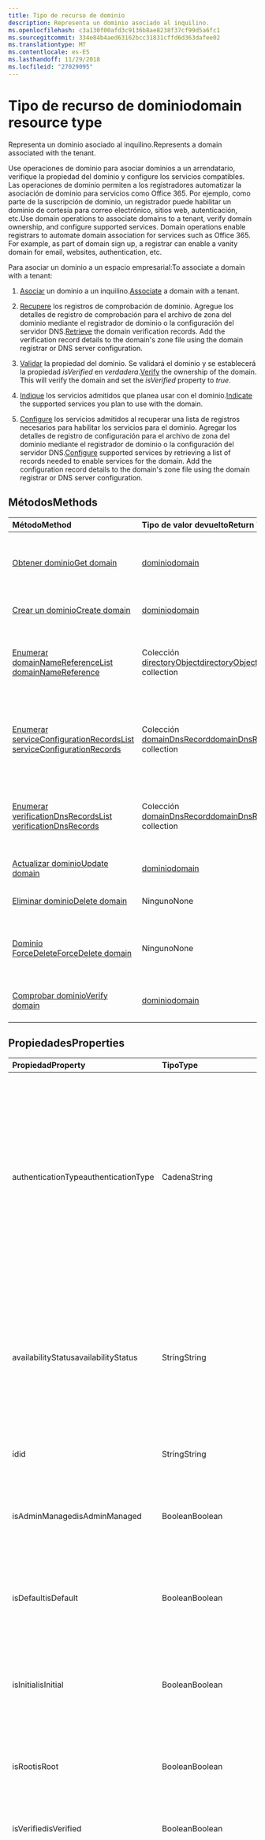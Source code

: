 ```yaml
---
title: Tipo de recurso de dominio
description: Representa un dominio asociado al inquilino.
ms.openlocfilehash: c3a130f00afd3c9136b8ae8238f37cf99d5a6fc1
ms.sourcegitcommit: 334e84b4aed63162bcc31831cffd6d363dafee02
ms.translationtype: MT
ms.contentlocale: es-ES
ms.lasthandoff: 11/29/2018
ms.locfileid: "27029095"
---
```

# <a name="domain-resource-type"></a><span data-ttu-id="44064-103">Tipo de recurso de dominio</span><span class="sxs-lookup"><span data-stu-id="44064-103">domain resource type</span></span>

<span data-ttu-id="44064-104">Representa un dominio asociado al inquilino.</span><span class="sxs-lookup"><span data-stu-id="44064-104">Represents a domain associated with the tenant.</span></span>

<span data-ttu-id="44064-p101">Use operaciones de dominio para asociar dominios a un arrendatario, verifique la propiedad del dominio y configure los servicios compatibles.  Las operaciones de dominio permiten a los registradores automatizar la asociación de dominio para servicios como Office 365. Por ejemplo, como parte de la suscripción de dominio, un registrador puede habilitar un dominio de cortesía para correo electrónico, sitios web, autenticación, etc.</span><span class="sxs-lookup"><span data-stu-id="44064-p101">Use domain operations to associate domains to a tenant, verify domain ownership, and configure supported services.  Domain operations enable registrars to automate domain association for services such as Office 365. For example, as part of domain sign up, a registrar can enable a vanity domain for email, websites, authentication, etc.</span></span>

<span data-ttu-id="44064-108">Para asociar un dominio a un espacio empresarial:</span><span class="sxs-lookup"><span data-stu-id="44064-108">To associate a domain with a tenant:</span></span>

1. <span data-ttu-id="44064-109">[Asociar](../api/domain-post-domains.md) un dominio a un inquilino.</span><span class="sxs-lookup"><span data-stu-id="44064-109">[Associate](../api/domain-post-domains.md) a domain with a tenant.</span></span>

2. <span data-ttu-id="44064-p102">[Recupere](../api/domain-list-verificationdnsrecords.md) los registros de comprobación de dominio. Agregue los detalles de registro de comprobación para el archivo de zona del dominio mediante el registrador de dominio o la configuración del servidor DNS.</span><span class="sxs-lookup"><span data-stu-id="44064-p102">[Retrieve](../api/domain-list-verificationdnsrecords.md) the domain verification records. Add the verification record details to the domain's zone file using the domain registrar or DNS server configuration.</span></span>

3. <span data-ttu-id="44064-p103">[Validar](../api/domain-verify.md) la propiedad del dominio. Se validará el dominio y se establecerá la propiedad *isVerified* en *verdadera*.</span><span class="sxs-lookup"><span data-stu-id="44064-p103">[Verify](../api/domain-verify.md) the ownership of the domain. This will verify the domain and set the *isVerified* property to *true*.</span></span>

4. <span data-ttu-id="44064-114">[Indique](../api/domain-update.md) los servicios admitidos que planea usar con el dominio.</span><span class="sxs-lookup"><span data-stu-id="44064-114">[Indicate](../api/domain-update.md) the supported services you plan to use with the domain.</span></span>

5. <span data-ttu-id="44064-p104">[Configure](../api/domain-list-serviceconfigurationrecords.md) los servicios admitidos al recuperar una lista de registros necesarios para habilitar los servicios para el dominio. Agregar los detalles de registro de configuración para el archivo de zona del dominio mediante el registrador de dominio o la configuración del servidor DNS.</span><span class="sxs-lookup"><span data-stu-id="44064-p104">[Configure](../api/domain-list-serviceconfigurationrecords.md) supported services by retrieving a list of records needed to enable services for the domain. Add the configuration record details to the domain's zone file using the domain registrar or DNS server configuration.</span></span>

## <a name="methods"></a><span data-ttu-id="44064-117">Métodos</span><span class="sxs-lookup"><span data-stu-id="44064-117">Methods</span></span>

| <span data-ttu-id="44064-118">Método</span><span class="sxs-lookup"><span data-stu-id="44064-118">Method</span></span>   | <span data-ttu-id="44064-119">Tipo de valor devuelto</span><span class="sxs-lookup"><span data-stu-id="44064-119">Return Type</span></span> |<span data-ttu-id="44064-120">Descripción</span><span class="sxs-lookup"><span data-stu-id="44064-120">Description</span></span>|
|:---------------|:--------|:----------|
|[<span data-ttu-id="44064-121">Obtener dominio</span><span class="sxs-lookup"><span data-stu-id="44064-121">Get domain</span></span>](../api/domain-get.md) | [<span data-ttu-id="44064-122">dominio</span><span class="sxs-lookup"><span data-stu-id="44064-122">domain</span></span>](domain.md) | <span data-ttu-id="44064-123">Lea las propiedades y relaciones de un objeto de dominio.</span><span class="sxs-lookup"><span data-stu-id="44064-123">Read properties and relationships of a domain object.</span></span>|
|[<span data-ttu-id="44064-124">Crear un dominio</span><span class="sxs-lookup"><span data-stu-id="44064-124">Create domain</span></span>](../api/domain-post-domains.md) | [<span data-ttu-id="44064-125">dominio</span><span class="sxs-lookup"><span data-stu-id="44064-125">domain</span></span>](domain.md) | <span data-ttu-id="44064-126">Agregue un dominio al inquilino.</span><span class="sxs-lookup"><span data-stu-id="44064-126">Adds a domain to the tenant.</span></span> |
|[<span data-ttu-id="44064-127">Enumerar domainNameReference</span><span class="sxs-lookup"><span data-stu-id="44064-127">List domainNameReference</span></span>](../api/domain-list-domainnamereferences.md) |<span data-ttu-id="44064-128">Colección [directoryObject](directoryobject.md)</span><span class="sxs-lookup"><span data-stu-id="44064-128">[directoryObject](directoryobject.md) collection</span></span>| <span data-ttu-id="44064-129">Recuperar una lista de objetos de directorio con una referencia al dominio.</span><span class="sxs-lookup"><span data-stu-id="44064-129">Retrieve a list of directory objects with a reference to the domain.</span></span>|
|[<span data-ttu-id="44064-130">Enumerar serviceConfigurationRecords</span><span class="sxs-lookup"><span data-stu-id="44064-130">List serviceConfigurationRecords</span></span>](../api/domain-list-serviceconfigurationrecords.md) |<span data-ttu-id="44064-131">Colección [domainDnsRecord](domaindnsrecord.md)</span><span class="sxs-lookup"><span data-stu-id="44064-131">[domainDnsRecord](domaindnsrecord.md) collection</span></span>|  <span data-ttu-id="44064-132">Recuperar una lista de registros DNS del dominio para la configuración del dominio.</span><span class="sxs-lookup"><span data-stu-id="44064-132">Retrieve a list of domain DNS records for domain configuration.</span></span>|
|[<span data-ttu-id="44064-133">Enumerar verificationDnsRecords</span><span class="sxs-lookup"><span data-stu-id="44064-133">List verificationDnsRecords</span></span>](../api/domain-list-verificationdnsrecords.md) |<span data-ttu-id="44064-134">Colección [domainDnsRecord](domaindnsrecord.md)</span><span class="sxs-lookup"><span data-stu-id="44064-134">[domainDnsRecord](domaindnsrecord.md) collection</span></span>|  <span data-ttu-id="44064-135">Recuperar una lista de registros DNS del dominio para la comprobación del dominio.</span><span class="sxs-lookup"><span data-stu-id="44064-135">Retrieve a list of domain DNS records for domain verification.</span></span>|
|[<span data-ttu-id="44064-136">Actualizar dominio</span><span class="sxs-lookup"><span data-stu-id="44064-136">Update domain</span></span>](../api/domain-update.md) | [<span data-ttu-id="44064-137">dominio</span><span class="sxs-lookup"><span data-stu-id="44064-137">domain</span></span>](domain.md) |<span data-ttu-id="44064-138">Actualizar un dominio.</span><span class="sxs-lookup"><span data-stu-id="44064-138">Updates a domain.</span></span>|
|[<span data-ttu-id="44064-139">Eliminar dominio</span><span class="sxs-lookup"><span data-stu-id="44064-139">Delete domain</span></span>](../api/domain-delete.md) | <span data-ttu-id="44064-140">Ninguno</span><span class="sxs-lookup"><span data-stu-id="44064-140">None</span></span> |<span data-ttu-id="44064-141">Eliminar un dominio.</span><span class="sxs-lookup"><span data-stu-id="44064-141">Deletes a domain.</span></span>|
|[<span data-ttu-id="44064-142">Dominio ForceDelete</span><span class="sxs-lookup"><span data-stu-id="44064-142">ForceDelete domain</span></span>](../api/domain-forcedelete.md)|<span data-ttu-id="44064-143">Ninguno</span><span class="sxs-lookup"><span data-stu-id="44064-143">None</span></span>|<span data-ttu-id="44064-144">Elimina un dominio mediante una operación asincrónica.</span><span class="sxs-lookup"><span data-stu-id="44064-144">Deletes a domain using an asynchronous operation.</span></span>|
|[<span data-ttu-id="44064-145">Comprobar dominio</span><span class="sxs-lookup"><span data-stu-id="44064-145">Verify domain</span></span>](../api/domain-verify.md)|[<span data-ttu-id="44064-146">dominio</span><span class="sxs-lookup"><span data-stu-id="44064-146">domain</span></span>](domain.md)|<span data-ttu-id="44064-147">Valide la propiedad del dominio.</span><span class="sxs-lookup"><span data-stu-id="44064-147">Validates the ownership of the domain.</span></span>|

## <a name="properties"></a><span data-ttu-id="44064-148">Propiedades</span><span class="sxs-lookup"><span data-stu-id="44064-148">Properties</span></span>

| <span data-ttu-id="44064-149">Propiedad</span><span class="sxs-lookup"><span data-stu-id="44064-149">Property</span></span>   | <span data-ttu-id="44064-150">Tipo</span><span class="sxs-lookup"><span data-stu-id="44064-150">Type</span></span> | <span data-ttu-id="44064-151">Descripción</span><span class="sxs-lookup"><span data-stu-id="44064-151">Description</span></span> |
|:---------------|:--------|:----------|
|<span data-ttu-id="44064-152">authenticationType</span><span class="sxs-lookup"><span data-stu-id="44064-152">authenticationType</span></span>|<span data-ttu-id="44064-153">Cadena</span><span class="sxs-lookup"><span data-stu-id="44064-153">String</span></span>| <span data-ttu-id="44064-p105">Indica el tipo de autenticación configurado para el dominio. El valor es *Managed* (administrado) o *Federated* (federado).</span><span class="sxs-lookup"><span data-stu-id="44064-p105">Indicates the configured authentication type for the domain. The value is either *Managed* or *Federated*.</span></span><br> <span data-ttu-id="44064-156">*Managed* indica un dominio administrado en la nube donde Azure AD realiza la autenticación del usuario.</span><span class="sxs-lookup"><span data-stu-id="44064-156">*Managed* indicates a cloud managed domain where Azure AD performs user authentication.</span></span><br><span data-ttu-id="44064-p106">*Federated* indica que la autenticación está asociada a un proveedor de identidad como la instancia local de Active Directory del inquilino a través de los Servicios de federación de Active Directory. No admite valores NULL</span><span class="sxs-lookup"><span data-stu-id="44064-p106">*Federated* indicates authentication is federated with an identity provider such as the tenant's on-premises Active Directory via Active Directory Federation Services. Not nullable</span></span> |
|<span data-ttu-id="44064-159">availabilityStatus</span><span class="sxs-lookup"><span data-stu-id="44064-159">availabilityStatus</span></span>|<span data-ttu-id="44064-160">String</span><span class="sxs-lookup"><span data-stu-id="44064-160">String</span></span>| <span data-ttu-id="44064-p107">Esta propiedad es siempre NULL, excepto cuando se usa la acción de [comprobación](../api/domain-verify.md). Cuando se usa la acción de [comprobación](../api/domain-verify.md), se devuelve una entidad de **dominio** en la respuesta. La propiedad **availabilityStatus** de la entidad de **dominio** en la respuesta es *AvailableImmediately* o *EmailVerifiedDomainTakeoverScheduled*.</span><span class="sxs-lookup"><span data-stu-id="44064-p107">This property is always null except when the [verify](../api/domain-verify.md) action is used. When the [verify](../api/domain-verify.md) action is used, a **domain** entity is returned in the response. The **availabilityStatus** property of the **domain** entity in the response is either *AvailableImmediately* or *EmailVerifiedDomainTakeoverScheduled*.</span></span>|
|<span data-ttu-id="44064-164">id</span><span class="sxs-lookup"><span data-stu-id="44064-164">id</span></span>|<span data-ttu-id="44064-165">String</span><span class="sxs-lookup"><span data-stu-id="44064-165">String</span></span>| <span data-ttu-id="44064-p108">Especifica el nombre completo del dominio. Clave, inmutable, no acepta valores NULL, único</span><span class="sxs-lookup"><span data-stu-id="44064-p108">The fully qualified name of the domain. Key, immutable, not nullable, unique</span></span> |
|<span data-ttu-id="44064-168">isAdminManaged</span><span class="sxs-lookup"><span data-stu-id="44064-168">isAdminManaged</span></span>|<span data-ttu-id="44064-169">Boolean</span><span class="sxs-lookup"><span data-stu-id="44064-169">Boolean</span></span>| <span data-ttu-id="44064-p109">El valor de la propiedad es falso si la administración de registros DNS del dominio se ha delegado a Office 365. En caso contrario, el valor es verdadero. No admite valores NULL</span><span class="sxs-lookup"><span data-stu-id="44064-p109">The value of the property is false if the DNS record management of the domain has been delegated to Office 365. Otherwise, the value is true. Not nullable</span></span> |
|<span data-ttu-id="44064-173">isDefault</span><span class="sxs-lookup"><span data-stu-id="44064-173">isDefault</span></span>|<span data-ttu-id="44064-174">Boolean</span><span class="sxs-lookup"><span data-stu-id="44064-174">Boolean</span></span>| <span data-ttu-id="44064-p110">Es verdadero si este es el dominio predeterminado que se utiliza para la creación de usuarios. Solo hay un dominio predeterminado por empresa. No admite valores NULL</span><span class="sxs-lookup"><span data-stu-id="44064-p110">True if this is the default domain that is used for user creation. There is only one default domain per company. Not nullable</span></span> |
|<span data-ttu-id="44064-178">isInitial</span><span class="sxs-lookup"><span data-stu-id="44064-178">isInitial</span></span>|<span data-ttu-id="44064-179">Boolean</span><span class="sxs-lookup"><span data-stu-id="44064-179">Boolean</span></span>| <span data-ttu-id="44064-p111">Es verdadero si se trata del dominio inicial creado por Microsoft Online Services (companyname.onmicrosoft.com). Solo hay un dominio inicial por empresa. No admite valores NULL</span><span class="sxs-lookup"><span data-stu-id="44064-p111">True if this is the initial domain created by Microsoft Online Services (companyname.onmicrosoft.com). There is only one initial domain per company. Not nullable</span></span> |
|<span data-ttu-id="44064-183">isRoot</span><span class="sxs-lookup"><span data-stu-id="44064-183">isRoot</span></span>|<span data-ttu-id="44064-184">Boolean</span><span class="sxs-lookup"><span data-stu-id="44064-184">Boolean</span></span>| <span data-ttu-id="44064-p112">Es verdadero si el dominio es un dominio raíz comprobado. En caso contrario, es falso si el dominio es un subdominio o no está comprobado. No admite valores NULL</span><span class="sxs-lookup"><span data-stu-id="44064-p112">True if the domain is a verified root domain. Otherwise, false if the domain is a subdomain or unverified. Not nullable</span></span> |
|<span data-ttu-id="44064-188">isVerified</span><span class="sxs-lookup"><span data-stu-id="44064-188">isVerified</span></span>|<span data-ttu-id="44064-189">Boolean</span><span class="sxs-lookup"><span data-stu-id="44064-189">Boolean</span></span>| <span data-ttu-id="44064-p113">Es verdadero si el dominio ha completado la comprobación de propiedad de dominio. No admite valores NULL</span><span class="sxs-lookup"><span data-stu-id="44064-p113">True if the domain has completed domain ownership verification. Not nullable</span></span> |
|<span data-ttu-id="44064-192">supportedServices</span><span class="sxs-lookup"><span data-stu-id="44064-192">supportedServices</span></span>|<span data-ttu-id="44064-193">Colección de cadenas</span><span class="sxs-lookup"><span data-stu-id="44064-193">String collection</span></span>| <span data-ttu-id="44064-194">Funciones asignadas al dominio.</span><span class="sxs-lookup"><span data-stu-id="44064-194">The capabilities assigned to the domain.</span></span><br><br><span data-ttu-id="44064-195">Puede incluir 0, 1 o más de los siguientes valores: *Email*, *Sharepoint*, *EmailInternalRelayOnly*, *OfficeCommunicationsOnline*, *SharePointDefaultDomain*, *FullRedelegation*, *SharePointPublic*, *OrgIdAuthentication*, *Yammer*, *Intune*</span><span class="sxs-lookup"><span data-stu-id="44064-195">Can include 0, 1 or more of following values: *Email*, *Sharepoint*, *EmailInternalRelayOnly*, *OfficeCommunicationsOnline*, *SharePointDefaultDomain*, *FullRedelegation*, *SharePointPublic*, *OrgIdAuthentication*, *Yammer*, *Intune*</span></span><br><br> <span data-ttu-id="44064-196">Los valores que puede agregar o quitar mediante la API de Graph incluyen: *Email*, *OfficeCommunicationsOnline*, *Yammer*</span><span class="sxs-lookup"><span data-stu-id="44064-196">The values which you can add/remove using Graph API include: *Email*, *OfficeCommunicationsOnline*, *Yammer*</span></span><br><span data-ttu-id="44064-197">No admite valores NULL</span><span class="sxs-lookup"><span data-stu-id="44064-197">Not nullable</span></span>|
|<span data-ttu-id="44064-198">state</span><span class="sxs-lookup"><span data-stu-id="44064-198">state</span></span>|[<span data-ttu-id="44064-199">domainState</span><span class="sxs-lookup"><span data-stu-id="44064-199">domainState</span></span>](domainstate.md)| <span data-ttu-id="44064-200">Estado de las operaciones asincrónicas programadas para el dominio.</span><span class="sxs-lookup"><span data-stu-id="44064-200">Status of asynchronous operations scheduled for the domain.</span></span> |

## <a name="relationships"></a><span data-ttu-id="44064-201">Relaciones</span><span class="sxs-lookup"><span data-stu-id="44064-201">Relationships</span></span>

<span data-ttu-id="44064-p114">Las relaciones entre un dominio y otros objetos en el directorio, como sus registros de comprobación y registros de configuración de servicio, se exponen a través de las propiedades de navegación. Para leer estas relaciones, puede abordar las propiedades de navegación en las solicitudes.</span><span class="sxs-lookup"><span data-stu-id="44064-p114">Relationships between a domain and other objects in the directory such as its verification records and service configuration records are exposed through navigation properties. You can read these relationships by targeting these navigation properties in your requests.</span></span>

| <span data-ttu-id="44064-204">Relación</span><span class="sxs-lookup"><span data-stu-id="44064-204">Relationship</span></span> | <span data-ttu-id="44064-205">Tipo</span><span class="sxs-lookup"><span data-stu-id="44064-205">Type</span></span> |<span data-ttu-id="44064-206">Descripción</span><span class="sxs-lookup"><span data-stu-id="44064-206">Description</span></span>|
|:---------------|:--------|:----------|
|<span data-ttu-id="44064-207">domainNameReferences</span><span class="sxs-lookup"><span data-stu-id="44064-207">domainNameReferences</span></span>|<span data-ttu-id="44064-208">Colección [directoryObject](directoryobject.md)</span><span class="sxs-lookup"><span data-stu-id="44064-208">[directoryObject](directoryobject.md) collection</span></span>| <span data-ttu-id="44064-209">Solo lectura, admite valores NULL</span><span class="sxs-lookup"><span data-stu-id="44064-209">Read-only, Nullable</span></span>|
|<span data-ttu-id="44064-210">serviceConfigurationRecords</span><span class="sxs-lookup"><span data-stu-id="44064-210">serviceConfigurationRecords</span></span>|<span data-ttu-id="44064-211">Colección [domainDnsRecord](domaindnsrecord.md)</span><span class="sxs-lookup"><span data-stu-id="44064-211">[domainDnsRecord](domaindnsrecord.md) collection</span></span>| <span data-ttu-id="44064-212">Registros DNS que el cliente agrega al archivo de zona de DNS del dominio antes de que Microsoft Online Services pueda usar el dominio.</span><span class="sxs-lookup"><span data-stu-id="44064-212">DNS records the customer adds to the DNS zone file of the domain before the domain can be used by Microsoft Online services.</span></span><br><span data-ttu-id="44064-213">Solo lectura, admite valores NULL</span><span class="sxs-lookup"><span data-stu-id="44064-213">Read-only, Nullable</span></span> |
|<span data-ttu-id="44064-214">verificationDnsRecords</span><span class="sxs-lookup"><span data-stu-id="44064-214">verificationDnsRecords</span></span>|<span data-ttu-id="44064-215">Colección [domainDnsRecord](domaindnsrecord.md)</span><span class="sxs-lookup"><span data-stu-id="44064-215">[domainDnsRecord](domaindnsrecord.md) collection</span></span>| <span data-ttu-id="44064-216">Registros DNS que el cliente agrega al archivo de zona de DNS del dominio antes de que el cliente pueda completar la comprobación de propiedad de dominio con Azure AD.</span><span class="sxs-lookup"><span data-stu-id="44064-216">DNS records that the customer adds to the DNS zone file of the domain before the customer can complete domain ownership verification with Azure AD.</span></span><br><span data-ttu-id="44064-217">Solo lectura, admite valores NULL</span><span class="sxs-lookup"><span data-stu-id="44064-217">Read-only, Nullable</span></span>|

## <a name="json-representation"></a><span data-ttu-id="44064-218">Representación JSON</span><span class="sxs-lookup"><span data-stu-id="44064-218">JSON representation</span></span>
<span data-ttu-id="44064-219">Aquí tiene una representación JSON del recurso.</span><span class="sxs-lookup"><span data-stu-id="44064-219">Here is a JSON representation of the resource.</span></span>

<!--{
  "blockType": "resource",
  "optionalProperties": [],
  "keyProperty": "id",
  "baseType": "microsoft.graph.entity",
  "@odata.type": "microsoft.graph.domain"
}-->

```json
{
  "authenticationType": "String",
  "availabilityStatus": "String",
  "id": "String (identifier)",
  "isAdminManaged": true,
  "isDefault": true,
  "isInitial": true,
  "isRoot": true,
  "isVerified": true,
  "state": {"@odata.type": "microsoft.graph.domainState"},
  "supportedServices": ["String"]
}

```

<!-- uuid: 8fcb5dbc-d5aa-4681-8e31-b001d5168d79
2015-10-25 14:57:30 UTC -->
<!-- {
  "type": "#page.annotation",
  "description": "domain resource",
  "keywords": "",
  "section": "documentation",
  "tocPath": ""
}-->